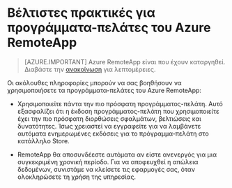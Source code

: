
<properties
    pageTitle="Βέλτιστες πρακτικές για προγράμματα-πελάτες του Azure RemoteApp | Microsoft Azure"
    description="Μάθετε περισσότερα σχετικά με τις βέλτιστες πρακτικές για τη χρήση των υπολογιστών-πελατών RemoteApp"
    services="remoteapp"
    documentationCenter=""
    authors="lizap"
    manager="mbaldwin" />

<tags
    ms.service="remoteapp"
    ms.workload="compute"
    ms.tgt_pltfrm="na"
    ms.devlang="na"
    ms.topic="article"
    ms.date="08/15/2016"
    ms.author="elizapo" />



# <a name="best-practices-for-azure-remoteapp-clients"></a>Βέλτιστες πρακτικές για προγράμματα-πελάτες του Azure RemoteApp

> [AZURE.IMPORTANT]
> Azure RemoteApp είναι που έχουν καταργηθεί. Διαβάστε την [ανακοίνωση](https://go.microsoft.com/fwlink/?linkid=821148) για λεπτομέρειες.

Οι ακόλουθες πληροφορίες μπορούν να σας βοηθήσουν να χρησιμοποιήσετε τα προγράμματα-πελάτες του Azure RemoteApp:

- Χρησιμοποιείτε πάντα την πιο πρόσφατη προγράμματος-πελάτη. Αυτό εξασφαλίζει ότι η έκδοση προγράμματος-πελάτη που χρησιμοποιείτε έχει την πιο πρόσφατη διορθώσεις σφαλμάτων, βελτιώσεις και δυνατότητες. Ίσως χρειαστεί να εγγραφείτε για να λαμβάνετε αυτόματα ενημερωμένες εκδόσεις για το πρόγραμμα-πελάτη στο κατάλληλο Store.

- RemoteApp θα αποσυνδέεστε αυτόματα αν είστε ανενεργός για μια συγκεκριμένη χρονική περίοδο. Για να αποφευχθεί η απώλεια δεδομένων, συνιστάμε να κλείσετε τις εφαρμογές σας, όταν ολοκληρώσετε τη χρήση της υπηρεσίας.
